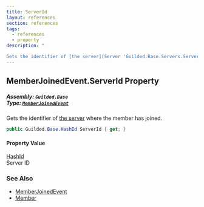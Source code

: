 ```yaml
---
title: ServerId
layout: references
section: references
tags:
  - references
  - property
description: "

Gets the identifier of [the server](Server 'Guilded.Base.Servers.Server') where the member has joined."
---
```


## MemberJoinedEvent.ServerId Property
##### **Assembly:** `Guilded.Base`<br/>**Type:** [`MemberJoinedEvent`](MemberJoinedEvent 'Guilded.Base.Events.MemberJoinedEvent')

Gets the identifier of [the server](Server 'Guilded.Base.Servers.Server') where the member has joined.

```csharp
public Guilded.Base.HashId ServerId { get; }
```

#### Property Value
[HashId](HashId 'Guilded.Base.HashId')  
Server ID

### See Also
- [MemberJoinedEvent](MemberJoinedEvent 'Guilded.Base.Events.MemberJoinedEvent')
- [Member](MemberJoinedEvent.Member 'Guilded.Base.Events.MemberJoinedEvent.Member')